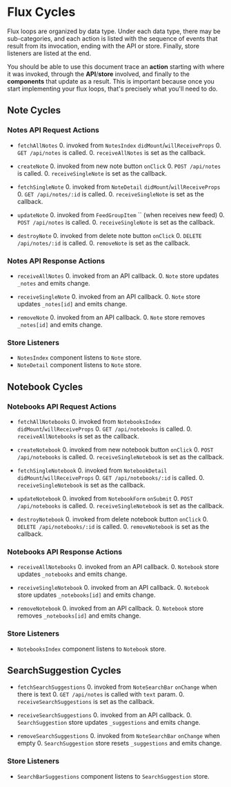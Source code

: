 # Flux Cycles

Flux loops are organized by data type. Under each data type, there may
be sub-categories, and each action is listed with the sequence of events
that result from its invocation, ending with the API or store. Finally,
store listeners are listed at the end.

You should be able to use this document trace an **action** starting
with where it was invoked, through the **API**/**store** involved, and
finally to the **components** that update as a result. This is important
because once you start implementing your flux loops, that's precisely
what you'll need to do.


## Note Cycles

### Notes API Request Actions

* `fetchAllNotes`
  0. invoked from `NotesIndex` `didMount`/`willReceiveProps`
  0. `GET /api/notes` is called.
  0. `receiveAllNotes` is set as the callback.

* `createNote`
  0. invoked from new note button `onClick`
  0. `POST /api/notes` is called.
  0. `receiveSingleNote` is set as the callback.

* `fetchSingleNote`
  0. invoked from `NoteDetail` `didMount`/`willReceiveProps`
  0. `GET /api/notes/:id` is called.
  0. `receiveSingleNote` is set as the callback.

* `updateNote`
  0. invoked from `FeedGroupItem` `` (when receives new feed)
  0. `POST /api/notes` is called.
  0. `receiveSingleNote` is set as the callback.

* `destroyNote`
  0. invoked from delete note button `onClick`
  0. `DELETE /api/notes/:id` is called.
  0. `removeNote` is set as the callback.

### Notes API Response Actions

* `receiveAllNotes`
  0. invoked from an API callback.
  0. `Note` store updates `_notes` and emits change.

* `receiveSingleNote`
  0. invoked from an API callback.
  0. `Note` store updates `_notes[id]` and emits change.

* `removeNote`
  0. invoked from an API callback.
  0. `Note` store removes `_notes[id]` and emits change.

### Store Listeners

* `NotesIndex` component listens to `Note` store.
* `NoteDetail` component listens to `Note` store.


## Notebook Cycles

### Notebooks API Request Actions

* `fetchAllNotebooks`
  0. invoked from `NotebooksIndex` `didMount`/`willReceiveProps`
  0. `GET /api/notebooks` is called.
  0. `receiveAllNotebooks` is set as the callback.

* `createNotebook`
  0. invoked from new notebook button `onClick`
  0. `POST /api/notebooks` is called.
  0. `receiveSingleNotebook` is set as the callback.

* `fetchSingleNotebook`
  0. invoked from `NotebookDetail` `didMount`/`willReceiveProps`
  0. `GET /api/notebooks/:id` is called.
  0. `receiveSingleNotebook` is set as the callback.

* `updateNotebook`
  0. invoked from `NotebookForm` `onSubmit`
  0. `POST /api/notebooks` is called.
  0. `receiveSingleNotebook` is set as the callback.

* `destroyNotebook`
  0. invoked from delete notebook button `onClick`
  0. `DELETE /api/notebooks/:id` is called.
  0. `removeNotebook` is set as the callback.

### Notebooks API Response Actions

* `receiveAllNotebooks`
  0. invoked from an API callback.
  0. `Notebook` store updates `_notebooks` and emits change.

* `receiveSingleNotebook`
  0. invoked from an API callback.
  0. `Notebook` store updates `_notebooks[id]` and emits change.

* `removeNotebook`
  0. invoked from an API callback.
  0. `Notebook` store removes `_notebooks[id]` and emits change.

### Store Listeners

* `NotebooksIndex` component listens to `Notebook` store.


## SearchSuggestion Cycles

* `fetchSearchSuggestions`
  0. invoked from `NoteSearchBar` `onChange` when there is text
  0. `GET /api/notes` is called with `text` param.
  0. `receiveSearchSuggestions` is set as the callback.

* `receiveSearchSuggestions`
  0. invoked from an API callback.
  0. `SearchSuggestion` store updates `_suggestions` and emits change.

* `removeSearchSuggestions`
  0. invoked from `NoteSearchBar` `onChange` when empty
  0. `SearchSuggestion` store resets `_suggestions` and emits change.

### Store Listeners

* `SearchBarSuggestions` component listens to `SearchSuggestion` store.
